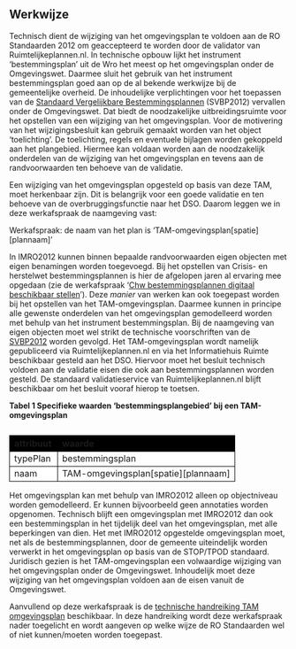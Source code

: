 ## Werkwijze

Technisch dient de wijziging van het omgevingsplan te voldoen aan de RO Standaarden 2012 om geaccepteerd te worden door de validator van Ruimtelijkeplannen.nl. In technische opbouw lijkt het instrument ‘bestemmingsplan’ uit de Wro het meest op het omgevingsplan onder de Omgevingswet. Daarmee sluit het gebruik van het instrument bestemmingsplan goed aan op de al bekende werkwijze bij de gemeentelijke overheid. De inhoudelijke verplichtingen voor het toepassen van de <a href='https://docs.geostandaarden.nl/ro/svbp/' target='_blank'>Standaard Vergelijkbare Bestemmingsplannen</a> (SVBP2012) vervallen onder de Omgevingswet. Dat biedt de noodzakelijke uitbreidingsruimte voor het opstellen van een wijziging van het omgevingsplan. 
Voor de motivering van het wijzigingsbesluit kan gebruik gemaakt worden van het object ‘toelichting’. De toelichting, regels en eventuele bijlagen worden gekoppeld aan het plangebied. Hiermee kan voldaan worden aan de noodzakelijk onderdelen van de wijziging van het omgevingsplan en tevens aan de randvoorwaarden ten behoeve van de validatie.

Een wijziging van het omgevingsplan opgesteld op basis van deze TAM, moet herkenbaar zijn. Dit is belangrijk voor een goede validatie en ten behoeve van de overbruggingsfunctie naar het DSO. Daarom leggen we in deze werkafspraak de naamgeving vast: 

Werkafspraak: de naam van het plan is ‘TAM-omgevingsplan[spatie][plannaam]’

In IMRO2012 kunnen binnen bepaalde randvoorwaarden eigen objecten met eigen benamingen worden toegevoegd. Bij het opstellen van Crisis- en herstelwet bestemmingsplannen is hier de afgelopen jaren al ervaring mee opgedaan (zie de werkafspraak ‘<a href='https://docs.geostandaarden.nl/ro/def-wa-waCHWbp-20160324/' target='_blank'>Chw bestemmingsplannen digitaal beschikbaar stellen</a>’). Deze <i>manier</i> van werken kan ook toegepast worden bij het opstellen van het TAM-omgevingsplan. Daarmee kunnen in principe alle gewenste onderdelen van het omgevingsplan gemodelleerd worden met behulp van het instrument bestemmingsplan. Bij de naamgeving van eigen objecten moet wel strikt de technische voorschriften van de <a href='https://docs.geostandaarden.nl/ro/svbp/' target='_blank'>SVBP2012</a> worden gevolgd. Het TAM-omgevingsplan wordt namelijk gepubliceerd via Ruimtelijkeplannen.nl en via het Informatiehuis Ruimte beschikbaar gesteld aan het DSO. Hiervoor moet het besluit technisch voldoen aan de validatie eisen die ook aan bestemmingsplannen worden gesteld. De standaard validatieservice van Ruimtelijkeplannen.nl blijft beschikbaar om het besluit vooraf hierop te toetsen.

<b>Tabel 1 Specifieke waarden ‘bestemmingsplangebied’ bij een TAM-omgevingsplan</b>

<table style='width: 100%;'><caption></caption>
<colgroup><col id='col1' style='width: 21.239242685025815%;'
<col id='col2' style='width: 78.76075731497419%;'
</colgroup>
<thead valign='top'><tr><th align='left' style='border-top: 0.75pt solid #000000; border-left: 0.75pt solid #000000; border-bottom: 0.75pt solid #000000; border-right: 0.75pt solid #000000; background-color: #000000;'><b>attribuut</b>

</th>
<th align='left' style='border-top: 0.75pt solid #000000; border-left: 0.75pt solid #000000; border-bottom: 0.75pt solid #000000; border-right: 0.75pt solid #000000; background-color: #000000;'><b>waarde</b>

</th>
</tr>
</thead>
<tbody valign='top'><tr><td align='left' style='border-top: 0.75pt solid #000000; border-left: 0.75pt solid #000000; border-bottom: 0.75pt solid #000000; border-right: 0.75pt solid #000000; background-color: #FFFFFF;'>typePlan

</td>
<td align='left' style='border-top: 0.75pt solid #000000; border-left: 0.75pt solid #000000; border-bottom: 0.75pt solid #000000; border-right: 0.75pt solid #000000; background-color: #FFFFFF;'>bestemmingsplan

</td>
</tr>
<tr><td align='left' style='border-top: 0.75pt solid #000000; border-left: 0.75pt solid #000000; border-bottom: 0.75pt solid #000000; border-right: 0.75pt solid #000000; background-color: #FFFFFF;'>naam

</td>
<td align='left' style='border-top: 0.75pt solid #000000; border-left: 0.75pt solid #000000; border-bottom: 0.75pt solid #000000; border-right: 0.75pt solid #000000; background-color: #FFFFFF;'>TAM-omgevingsplan[spatie][plannaam]

</td>
</tr>
</tbody>
</table>

Het omgevingsplan kan met behulp van IMRO2012 alleen op objectniveau worden gemodelleerd. Er kunnen bijvoorbeeld geen annotaties worden opgenomen. Technisch blijft een omgevingsplan met IMRO2012 dan ook een bestemmingsplan in het tijdelijk deel van het omgevingsplan, met alle beperkingen van dien. Het met IMRO2012 opgestelde omgevingsplan moet, net als de bestemmingsplannen, door de gemeente uiteindelijk worden verwerkt in het omgevingsplan op basis van de STOP/TPOD standaard. Juridisch gezien is het TAM-omgevingsplan een volwaardige wijziging van het omgevingsplan onder de Omgevingswet. Inhoudelijk moet deze wijziging van het omgevingsplan voldoen aan de eisen vanuit de Omgevingswet.

Aanvullend op deze werkafspraak is de <a href='https://docs.geostandaarden.nl/ro/HRTAMomplan/' target='_blank'>technische handreiking TAM omgevingsplan</a> beschikbaar. In deze handreiking wordt deze werkafspraak nader toegelicht en wordt aangeven op welke wijze de RO Standaarden wel of niet kunnen/moeten worden toegepast. 

